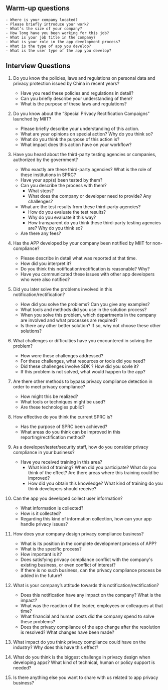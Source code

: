 
## Warm-up questions
    - Where is your company located?
    - Please briefly introduce your work?
    - What’s the size of your company?
    - How long have you been working for this job?
    - What is your job title in the company?
    - What is your role in the app development process?
    - What is the type of app you develop?
    - What is the user type of the app you develop?

## Interview Questions
1. Do you know the policies, laws and regulations on personal data and privacy protection issued by China in recent years?
   - Have you read these policies and regulations in detail?
   - Can you briefly describe your understanding of them? 
   - What is the purpose of these laws and regulations?

2. Do you know about the “Special Privacy Rectification Campaigns” launched by MIIT?
    - Please briefly describe your understanding of this action. 
    - What are your opinions on special action? Why do you think so?
    - What do you think the purpose of this action is?
    - What impact does this action have on your workflow?

3. Have you heard about the third-party testing agencies or companies, authorized by the government?
    - Who exactly are these third-party agencies? What is the role of these institutions in SPRC?
    - Have your app(s) been tested by them?
    - Can you describe the process with them?
        - What steps?
        - What does the company or developer need to provide? Any challenges?
    - What are the test results from these third-party agencies?
        - How do you evaluate the test results?
        - Why do you evaluate it this way?
        - How transparent do you think these third-party testing agencies are? Why do you think so?
    - Are there any fees?

4. Has the APP developed by your company been notified by MIIT for non-compliance? 
    - Please describe in detail what was reported at that time.
    - How did you interpret it?
    - Do you think this notification/rectification is reasonable? Why?
    - Have you communicated these issues with other app developers who were also notified?
    
5. Did you later solve the problems involved in this notification/rectification?
    - How did you solve the problems? Can you give any examples?
    - What tools and methods did you use in the solution process?
    - When you solve this problem, which departments in the company are involved and what processes are required?
    - Is there any other better solution? If so, why not choose these other solutions?

6. What challenges or difficulties have you encountered in solving the problem?
   - How were these challenges addressed?
   - For these challenges, what resources or tools did you need?
   - Did these challenges involve SDK ? How did you sovle it?
   - If this problem is not solved, what would happen to the app?

7. Are there other methods to bypass privacy compliance detection in order to meet privacy compliance?
   - How might this be realized? 
   - What tools or techniques might be used?
   - Are these technologies public?

8. How effective do you think the current SPRC is?
    - Has the purpose of SPRC been achieved?
    - What areas do you think can be improved in this reporting/rectification method?
 
9. As a developer/tester/security staff, how do you consider privacy compliance in your business?
    - Have you received training in this area?
      - What kind of training? When did you participate? What do you think of the effect? Are there areas where this training could be improved?
      - How did you obtain this knowledge? What kind of training do you think developers should receive?

10. Can the app you developed collect user information?
    - What information is collected?
    - How is it collected?
    - Regarding this kind of information collection, how can your app handle privacy issues?

11. How does your company design privacy compliance business?
    - What is its position in the complete development process of APP?
    - What is the specific process?
    - How important is it?
    - Does satisfying privacy compliance conflict with the company's existing business, or even conflict of interest?
    - If there is no such business, can the privacy compliance process be added in the future?

12. What is your company’s attitude towards this notification/rectification?
    - Does this notification have any impact on the company? What is the impact?
    - What was the reaction of the leader, employees or colleagues at that time?
    - What financial and human costs did the company spend to solve these problems?
    - Does the privacy compliance of the app change after the resolution is resolved? What changes have been made?
 
13.  What impact do you think privacy compliance could have on the industry? Why does this have this effect?

14. What do you think is the biggest challenge in privacy design when developing apps? What kind of technical, human or policy support is needed? 

15. Is there anything else you want to share with us related to app privacy business?
